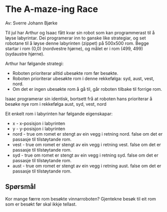 # The A-maze-ing Race
Av: Sverre Johann Bjørke

Til jul har Arthur og Isaac fått kvar sin robot som kan programmerast til å løyse labyrintar. Dei programerar inn to ganske like strategiar, og set robotane til å løyse denne labyrinten (zippet) på 500x500 rom. Begge startar i rom (0,0) (nordvestre hjørne), og målet er i rom (499, 499) (sydaustre hjørne).

Arthur har følgande strategi:

- Roboten prioriterar alltid ubesøkte rom før besøkte.
- Roboten prioriterar ubesøkte rom i denne rekkefølga: syd, aust, vest, nord.
- Om det er ingen ubesøkte rom å gå til, går roboten tilbake til forrige rom.

Isaac programerar sin identisk, bortsett frå at roboten hans prioriterar å besøke nye rom i rekkefølga aust, syd, vest, nord

Eit enkelt rom i labyrinten har følgande eigenskapar:

- x - x-posisjon i labyrinten
- y - y-posisjon i labyrinten
- nord - true om romet er stengt av ein vegg i retning nord. false om det er passasje til tilstøytande rom.
- vest - true om romet er stengt av ein vegg i retning vest. false om det er passasje til tilstøytande rom.
- syd - true om romet er stengt av ein vegg i retning syd. false om det er passasje til tilstøytande rom.
- aust - true om romet er stengt av ein vegg i retning aust. false om det er passasje til tilstøytande rom.

## Spørsmål
Kor mange færre rom besøkte vinnarroboten? Gjentekne besøk til eit rom som er besøkt før skal ikkje tellast.

